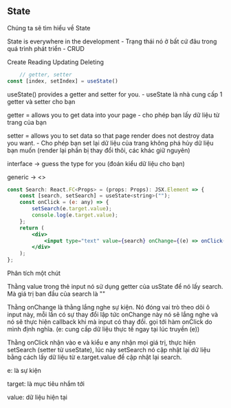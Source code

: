 ## State

Chúng ta sẽ tìm hiểu về State

State is everywhere in the development - Trạng thái nó ở bất cứ đâu trong quá trình phát triển - CRUD

Create
Reading
Updating
Deleting


```jsx
    // getter, setter
const [index, setIndex] = useState()
```

useState() provides a getter and setter for you. - useState là nhà cung cấp 1 getter và setter cho bạn

getter = allows you to get data into your page - cho phép bạn lấy dữ liệu từ trang của bạn

setter = allows you to set data so that page render does not destroy data you want. - Cho phép bạn set lại dữ liệu của trang không phá hủy dữ liệu bạn muốn (render lại phần bị thay đổi thôi, các khác giữ nguyên)

interface -> guess the type for you (đoán kiểu dữ liệu cho bạn)

generic -> <>

```jsx
const Search: React.FC<Props> = (props: Props): JSX.Element => {
    const [search, setSearch] = useState<string>("");
    const onClick = (e: any) => {
        setSearch(e.target.value);
        console.log(e.target.value);
    };
    return (
        <div>
            <input type="text" value={search} onChange={(e) => onClick(e)} />
        </div>
    );
};

```

Phân tích một chút

Thằng value trong thẻ input nó sử dụng getter của usState để nó lấy search. Mà giá trị ban đầu của search là ""

Thằng onChange là thằng lắng nghe sự kiện. Nó đóng vai trò theo dõi ô input này, mỗi lần có sự thay đổi lập tức onChange này nó sẽ lắng nghe và nó sẽ thực hiện callback khi mà input có thay đổi. gọi tới hàm onClick do mình định nghĩa. (e: cung cấp dữ liệu thực tế ngay tại lúc truyền (e))

Thằng onClick nhận vào e và kiểu e any nhận mọi giá trị, thực hiện setSearch (setter từ useState), lúc này setSearch nó cập nhật lại dữ liệu bằng cách lấy dữ liệu từ e.target.value để cập nhật lại search.

e: là sự kiện

target: là mục tiêu nhắm tới

value: dữ liệu hiện tại
